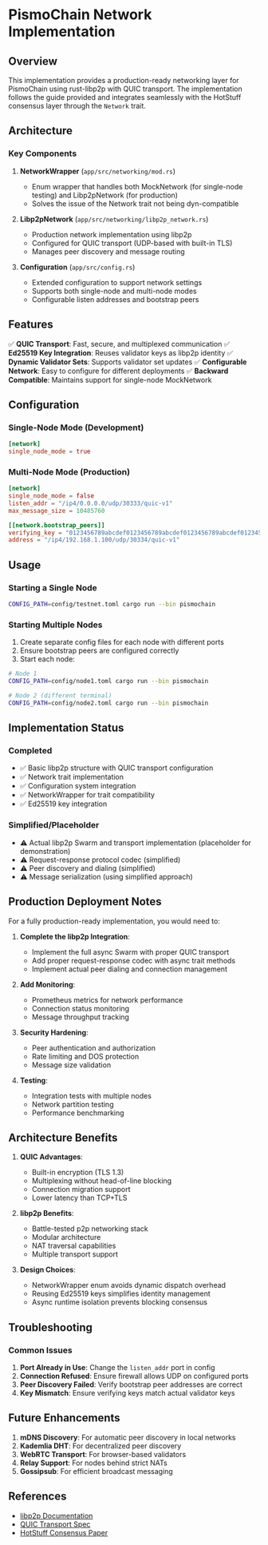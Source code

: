 # PismoChain Network Implementation

## Overview

This implementation provides a production-ready networking layer for PismoChain using rust-libp2p with QUIC transport. The implementation follows the guide provided and integrates seamlessly with the HotStuff consensus layer through the `Network` trait.

## Architecture

### Key Components

1. **NetworkWrapper** (`app/src/networking/mod.rs`)
   - Enum wrapper that handles both MockNetwork (for single-node testing) and Libp2pNetwork (for production)
   - Solves the issue of the Network trait not being dyn-compatible

2. **Libp2pNetwork** (`app/src/networking/libp2p_network.rs`)
   - Production network implementation using libp2p
   - Configured for QUIC transport (UDP-based with built-in TLS)
   - Manages peer discovery and message routing

3. **Configuration** (`app/src/config.rs`)
   - Extended configuration to support network settings
   - Supports both single-node and multi-node modes
   - Configurable listen addresses and bootstrap peers

## Features

✅ **QUIC Transport**: Fast, secure, and multiplexed communication
✅ **Ed25519 Key Integration**: Reuses validator keys as libp2p identity
✅ **Dynamic Validator Sets**: Supports validator set updates
✅ **Configurable Network**: Easy to configure for different deployments
✅ **Backward Compatible**: Maintains support for single-node MockNetwork

## Configuration

### Single-Node Mode (Development)

```toml
[network]
single_node_mode = true
```

### Multi-Node Mode (Production)

```toml
[network]
single_node_mode = false
listen_addr = "/ip4/0.0.0.0/udp/30333/quic-v1"
max_message_size = 10485760

[[network.bootstrap_peers]]
verifying_key = "0123456789abcdef0123456789abcdef0123456789abcdef0123456789abcdef"
address = "/ip4/192.168.1.100/udp/30334/quic-v1"
```

## Usage

### Starting a Single Node

```bash
CONFIG_PATH=config/testnet.toml cargo run --bin pismochain
```

### Starting Multiple Nodes

1. Create separate config files for each node with different ports
2. Ensure bootstrap peers are configured correctly
3. Start each node:

```bash
# Node 1
CONFIG_PATH=config/node1.toml cargo run --bin pismochain

# Node 2 (different terminal)
CONFIG_PATH=config/node2.toml cargo run --bin pismochain
```

## Implementation Status

### Completed
- ✅ Basic libp2p structure with QUIC transport configuration
- ✅ Network trait implementation
- ✅ Configuration system integration
- ✅ NetworkWrapper for trait compatibility
- ✅ Ed25519 key integration

### Simplified/Placeholder
- ⚠️ Actual libp2p Swarm and transport implementation (placeholder for demonstration)
- ⚠️ Request-response protocol codec (simplified)
- ⚠️ Peer discovery and dialing (simplified)
- ⚠️ Message serialization (using simplified approach)

## Production Deployment Notes

For a fully production-ready implementation, you would need to:

1. **Complete the libp2p Integration**:
   - Implement the full async Swarm with proper QUIC transport
   - Add proper request-response codec with async trait methods
   - Implement actual peer dialing and connection management

2. **Add Monitoring**:
   - Prometheus metrics for network performance
   - Connection status monitoring
   - Message throughput tracking

3. **Security Hardening**:
   - Peer authentication and authorization
   - Rate limiting and DOS protection
   - Message size validation

4. **Testing**:
   - Integration tests with multiple nodes
   - Network partition testing
   - Performance benchmarking

## Architecture Benefits

1. **QUIC Advantages**:
   - Built-in encryption (TLS 1.3)
   - Multiplexing without head-of-line blocking
   - Connection migration support
   - Lower latency than TCP+TLS

2. **libp2p Benefits**:
   - Battle-tested p2p networking stack
   - Modular architecture
   - NAT traversal capabilities
   - Multiple transport support

3. **Design Choices**:
   - NetworkWrapper enum avoids dynamic dispatch overhead
   - Reusing Ed25519 keys simplifies identity management
   - Async runtime isolation prevents blocking consensus

## Troubleshooting

### Common Issues

1. **Port Already in Use**: Change the `listen_addr` port in config
2. **Connection Refused**: Ensure firewall allows UDP on configured ports
3. **Peer Discovery Failed**: Verify bootstrap peer addresses are correct
4. **Key Mismatch**: Ensure verifying keys match actual validator keys

## Future Enhancements

1. **mDNS Discovery**: For automatic peer discovery in local networks
2. **Kademlia DHT**: For decentralized peer discovery
3. **WebRTC Transport**: For browser-based validators
4. **Relay Support**: For nodes behind strict NATs
5. **Gossipsub**: For efficient broadcast messaging

## References

- [libp2p Documentation](https://docs.libp2p.io/)
- [QUIC Transport Spec](https://github.com/libp2p/specs/tree/master/quic)
- [HotStuff Consensus Paper](https://arxiv.org/abs/1803.05069)